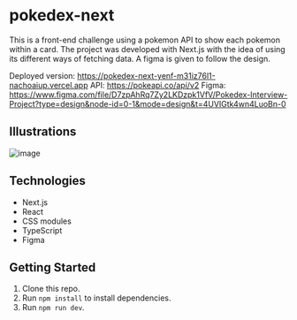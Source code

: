 # pokedex-next

This is a front-end challenge using a pokemon API to show each pokemon within a card. The project was developed with Next.js with the idea of using its different ways of fetching data. A figma is given to follow the design.

Deployed version: https://pokedex-next-yenf-m31iz76l1-nachoaiup.vercel.app
API: https://pokeapi.co/api/v2
Figma: https://www.figma.com/file/D7zpAhRq7Zy2LKDzpk1VfV/Pokedex-Interview-Project?type=design&node-id=0-1&mode=design&t=4UVIGtk4wn4LuoBn-0

## Illustrations

![image](https://github.com/NachoAiup/pokedex-next/assets/102685747/0ca3f801-f626-4a11-a1b4-80bcd09141d3)


## Technologies

- Next.js
- React
- CSS modules
- TypeScript
- Figma

## Getting Started

1.  Clone this repo.
2.  Run `npm install` to install dependencies.
3.  Run `npm run dev`.
